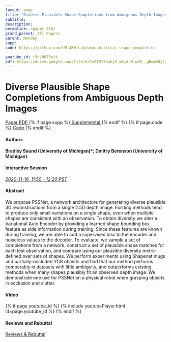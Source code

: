 ```yaml
---
layout: page
title: "Diverse Plausible Shape Completions from Ambiguous Depth Images"
subtitle: 
description:
permalink: /paper_415/
grand_parent: All Papers
parent: Monday
supp: 
code: https://github.com/UM-ARM-Lab/probabilistic_shape_completion

youtube_id: f3nLH875nik
pdf: https://drive.google.com/file/d/1vATHT3GuhjV_mRiA-M_w0E__gBwmPdjF/view
---
```


# Diverse Plausible Shape Completions from Ambiguous Depth Images

<a href="https://drive.google.com/file/d/1vATHT3GuhjV_mRiA-M_w0E__gBwmPdjF/view" target="_blank" rel="noopener noreferrer" class="btn btn-blue"><i class="fa fa-file-text-o" aria-hidden="true"></i> Paper PDF </a> {% if page.supp %}<a href="" target="_blank" rel="noopener noreferrer" class="btn btn-green"><i class="fa fa-file-text-o" aria-hidden="true"></i> Supplemental </a>{% endif %} {% if page.code %}<a href="https://github.com/UM-ARM-Lab/probabilistic_shape_completion
" target="_blank" rel="noopener noreferrer" class="btn"><i class="fa fa-github" aria-hidden="true"></i> Code </a>{% endif %} 

#### Authors
**Bradley Saund (University of Michigan)*; Dmitry Berenson (University of Michigan)**

#### Interactive Session
<a href="https://pheedloop.com/corl2020/virtual/?page=sessions&section=SESSRSGRNIOAZKUR2" target="_blank" rel="noopener noreferrer"><em>2020-11-16, 11:50 - 12:20 PST </em></a>

#### Abstract
We propose PSSNet, a network architecture for generating diverse plausible 3D reconstructions from a single 2.5D depth image. Existing methods tend to produce only small variations on a single shape, even when multiple shapes are consistent with an observation. To obtain diversity we alter a Variational Auto Encoder by providing a learned shape bounding box feature as side information during training. Since these features are known during training, we are able to add a supervised loss to the encoder and noiseless values to the decoder. To evaluate, we sample a set of completions from a network, construct a set of plausible shape matches for each test observation, and compare using our plausible diversity metric defined over sets of shapes. We perform experiments using Shapenet mugs and partially-occluded YCB objects and find that our method performs comparably in datasets with little ambiguity, and outperforms existing methods when many shapes plausibly fit an observed depth image. We demonstrate one use for PSSNet on a physical robot when grasping objects in occlusion and clutter.

#### Video
{% if page.youtube_id %}
{% include youtubePlayer.html id=page.youtube_id %}
{% endif %}

#### Reviews and Rebuttal
<a href="https://drive.google.com/file/d/1-J5vfVSsx4mVNn6WD040gjsGdabdba_h/view" target="_blank" rel="noopener noreferrer" class="btn btn-purple"><i class="fa fa-pencil-square-o" aria-hidden="true"></i> Reviews & Rebuttal </a>

